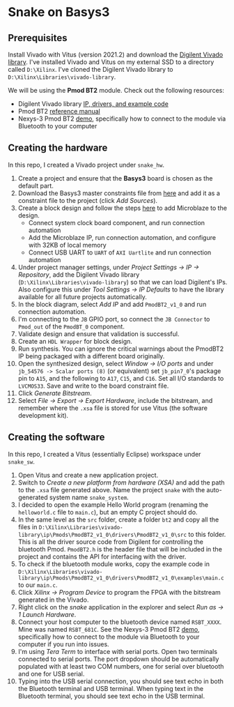 # Snake on Basys3

## Prerequisites
Install Vivado with Vitus (version 2021.2) and download the [Digilent Vivado library](https://github.com/Digilent/vivado-library/). I've installed Vivado and Vitus on my external SSD to a directory called `D:\Xilinx`. I've cloned the Digilent Vivado library to `D:\Xilinx\Libraries\vivado-library`.

We will be using the __Pmod BT2__ module. Check out the following resources:
 * Digilent Vivado library [IP, drivers, and example code](https://github.com/Digilent/vivado-library/tree/master/ip/Pmods/PmodBT2_v1_0)
 * Pmod BT2 [reference manual](https://digilent.com/reference/pmod/pmodbt2/reference-manual)
 * Nexys-3 Pmod BT2 [demo](https://digilent.com/reference/learn/programmable-logic/tutorials/nexsys-3-pmodbt2-demo/start), specifically how to connect to the module via Bluetooth to your computer

## Creating the hardware
In this repo, I created a Vivado project under `snake_hw`.
 1. Create a project and ensure that the __Basys3__ board is chosen as the default part.
 2. Download the Basys3 master constraints file from [here](https://raw.githubusercontent.com/Digilent/Basys3/master/Projects/GPIO/src/constraints/Basys3_Master.xdc) and add it as a constraint file to the project (click _Add Sources_).
 3. Create a block design and follow the steps [here](https://digilent.com/reference/programmable-logic/guides/getting-started-with-ipi) to add Microblaze to the design.
    * Connect system clock board component, and run connection automation
    * Add the Microblaze IP, run connection automation, and configure with 32KB of local memory
    * Connect USB UART to `UART` of `AXI Uartlite` and run connection automation
 4. Under project manager settings, under _Project Settings -> IP -> Repository_, add the Digilent Vivado library (`D:\Xilinx\Libraries\vivado-library`) so that we can load Digilent's IPs. Also configure this under _Tool Settings -> IP Defaults_ to have the library available for all future projects automatically.
 5. In the block diagram, select _Add IP_ and add `PmodBT2_v1_0` and run connection automation.
 6. I'm connecting to the `JB` GPIO port, so connect the `JB Connector` to `Pmod_out` of the `PmodBT_0` component.
 7. Validate design and ensure that validation is successful.
 8. Create an `HDL Wrapper` for block design.
 9. Run synthesis. You can ignore the critical warnings about the PmodBT2 IP being packaged with a different board originally.
 10. Open the synthesized design, select _Window -> I/O ports_ and under `jb_54576 -> Scalar ports (8)` (or equivalent) set `jb_pin7_0`'s package pin to `A15`, and the following to `A17`, `C15`, and `C16`. Set all I/O standards to `LVCMOS33`. Save and write to the board constraint file.
 11. Click _Generate Bitstream_.
 12. Select _File -> Export -> Export Hardware_, include the bitstream, and remember where the `.xsa` file is stored for use Vitus (the software development kit).

## Creating the software
In this repo, I created a Vitus (essentially Eclipse) workspace under `snake_sw`.
 1. Open Vitus and create a new application project.
 2. Switch to _Create a new platform from hardware (XSA)_ and add the path to the `.xsa` file generated above. Name the project `snake` with the auto-generated system name `snake_system`.
 3. I decided to open the example Hello World program (renaming the `helloworld.c` file to `main.c`), but an empty C project should do.
 4. In the same level as the `src` folder, create a folder `bt2` and copy all the files in `D:\Xilinx\Libraries\vivado-library\ip\Pmods\PmodBT2_v1_0\drivers\PmodBT2_v1_0\src` to this folder. This is all the driver source code from Digilent for controlling the bluetooth Pmod. `PmodBT2.h` is the header file that will be included in the project and contains the API for interfacing with the driver.
 5. To check if the bluetooth module works, copy the example code in `D:\Xilinx\Libraries\vivado-library\ip\Pmods\PmodBT2_v1_0\drivers\PmodBT2_v1_0\examples\main.c` to our `main.c`.
 6. Click _Xilinx -> Program Device_ to program the FPGA with the bitstream generated in the Vivado.
 7. Right click on the _snake_ application in the explorer and select _Run as -> 1 Launch Hardware_.
 8. Connect your host computer to the bluetooth device named `RSBT_XXXX`. Mine was named `RSBT_681C`. See the Nexys-3 Pmod BT2 [demo](https://digilent.com/reference/learn/programmable-logic/tutorials/nexsys-3-pmodbt2-demo/start), specifically how to connect to the module via Bluetooth to your computer if you run into issues.
 9. I'm using _Tera Term_ to interface with serial ports. Open two terminals connected to serial ports. The port dropdown should be automatically populated with at least two COM numbers, one for serial over bluetooth and one for USB serial.
 10. Typing into the USB serial connection, you should see text echo in both the Bluetooth terminal and USB terminal. When typing text in the Bluetooth terminal, you should see text echo in the USB terminal.